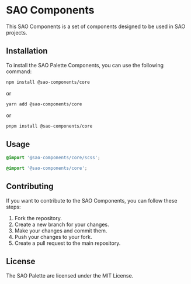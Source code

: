 # SAO Components

This SAO Components is a set of components designed to be used in SAO projects.

## Installation

To install the SAO Palette Components, you can use the following command:

```bash
npm install @sao-components/core
```

or

```bash
yarn add @sao-components/core
```

or

```bash
pnpm install @sao-components/core
```

## Usage

```scss
@import '@sao-components/core/scss';
```


```css
@import '@sao-components/core';
```

## Contributing

If you want to contribute to the SAO Components, you can follow these steps:

1. Fork the repository.
2. Create a new branch for your changes.
3. Make your changes and commit them.
4. Push your changes to your fork.
5. Create a pull request to the main repository.

## License

The SAO Palette are licensed under the MIT License.

